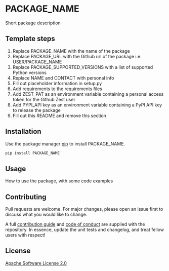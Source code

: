 # PACKAGE_NAME

Short package description


## Template steps

1. Replace PACKAGE_NAME with the name of the package
2. Replace PACKAGE_URL with the Github url of the package i.e. USER/PACKAGE_NAME
3. Replace PACKAGE_SUPPORTED_VERSIONS with a list of supported Python versions
4. Replace NAME and CONTACT with personal info
5. Fill out placeholder information in setup.py
6. Add requirements to the requirements files
7. Add ZEST_PAT as an environment variable containing a personal access token for the Github Zest user
8. Add PYPI_API key as an environment variable containing a PyPI API key to release the package
9. Fill out this README and remove this section


## Installation

Use the package manager [pip](https://pip.pypa.io/en/stable/) to install PACKAGE_NAME.

```bash
pip install PACKAGE_NAME
```

## Usage

How to use the package, with some code examples


## Contributing
Pull requests are welcome. For major changes, please open an issue first to discuss what you would like to change.

A full [contribution guide](CONTRIBUTING.md) and [code of conduct](CODE_OF_CONDUCT.md) are supplied with the repository. In essence, update the unit tests and changelog, and treat fellow users with respect!


## License
[Apache Software License 2.0](https://www.apache.org/licenses/LICENSE-2.0)
